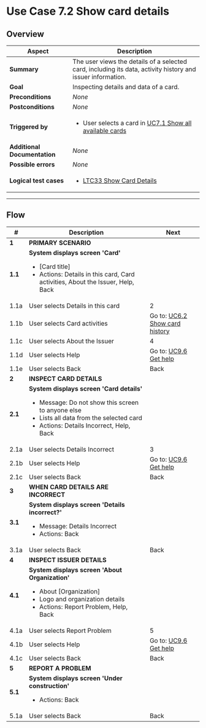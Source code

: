 # Use Case 7.2 Show card details

## Overview

| Aspect                       | Description                                                                                                 |
|------------------------------|-------------------------------------------------------------------------------------------------------------|
| **Summary**                  | The user views the details of a selected card, including its data, activity history and issuer information. |
| **Goal**                     | Inspecting details and data of a card.                                                                      |
| **Preconditions**            | *None*                                                                                                      |
| **Postconditions**           | *None*                                                                                                      |
| **Triggered by**             | <ul><li>User selects a card in [UC7.1 Show all available cards](UC7.1_ShowAllAvailableCards.md)</li></ul>   |
| **Additional Documentation** | *None*                                                                                                      |
| **Possible errors**          | *None*                                                                                                      |
| **Logical test cases**       | <ul><li>[LTC33 Show Card Details](../logical-test-cases.md#ltc33)</li></ul>                                 |

---

## Flow

| #       | Description                                                                                                                                                                                             | Next                                                                           |
|---------|---------------------------------------------------------------------------------------------------------------------------------------------------------------------------------------------------------|--------------------------------------------------------------------------------|
| **1**   | **PRIMARY SCENARIO**                                                                                                                                                                                    |                                                                                |
| **1.1** | **System displays screen 'Card'**<ul><li>[Card title]</li><li>Actions: Details in this card, Card activities, About the Issuer, Help, Back</li></ul>                                                    |                                                                                |
| 1.1a    | User selects Details in this card                                                                                                                                                                       | 2                                                                              |
| 1.1b    | User selects Card activities                                                                                                                                                                            | Go to: [UC6.2 Show card history](UC6.2_ShowUsageAndManagementHistoryOfCard.md) |
| 1.1c    | User selects About the Issuer                                                                                                                                                                           | 4                                                                              |
| 1.1d    | User selects Help                                                                                                                                                                                       | Go to: [UC9.6 Get help](UC9.6_GetHelp.md)                                      |
| 1.1e    | User selects Back                                                                                                                                                                                       | Back                                                                           |
| **2**   | **INSPECT CARD DETAILS**                                                                                                                                                                                |                                                                                |
| **2.1** | **System displays screen 'Card details'**<ul><li>Message: Do not show this screen to anyone else</li><li>Lists all data from the selected card</li><li>Actions: Details Incorrect, Help, Back</li></ul> |                                                                                |
| 2.1a    | User selects Details Incorrect                                                                                                                                                                          | 3                                                                              |
| 2.1b    | User selects Help                                                                                                                                                                                       | Go to: [UC9.6 Get help](UC9.6_GetHelp.md)                                      |
| 2.1c    | User selects Back                                                                                                                                                                                       | Back                                                                           |
| **3**   | **WHEN CARD DETAILS ARE INCORRECT**                                                                                                                                                                     |                                                                                |
| **3.1** | **System displays screen 'Details incorrect?'**<ul><li>Message: Details Incorrect</li><li>Actions: Back</li></ul>                                                                                       |                                                                                |
| 3.1a    | User selects Back                                                                                                                                                                                       | Back                                                                           |
| **4**   | **INSPECT ISSUER DETAILS**                                                                                                                                                                              |                                                                                |
| **4.1** | **System displays screen 'About Organization'**<ul><li>About [Organization]</li><li>Logo and organization details</li><li>Actions: Report Problem, Help, Back</li></ul>                                 |                                                                                |
| 4.1a    | User selects Report Problem                                                                                                                                                                             | 5                                                                              |
| 4.1b    | User selects Help                                                                                                                                                                                       | Go to: [UC9.6 Get help](UC9.6_GetHelp.md)                                      |
| 4.1c    | User selects Back                                                                                                                                                                                       | Back                                                                           |
| **5**   | **REPORT A PROBLEM**                                                                                                                                                                                    |                                                                                |
| **5.1** | **System displays screen 'Under construction'**<ul><li>Actions: Back</li></ul>                                                                                                                          |                                                                                |
| 5.1a    | User selects Back                                                                                                                                                                                       | Back                                                                           |
